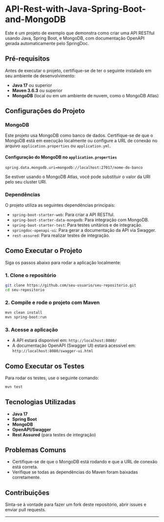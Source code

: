 
# API-Rest-with-Java-Spring-Boot-and-MongoDB

Este é um projeto de exemplo que demonstra como criar uma API RESTful usando Java, Spring Boot, e MongoDB, com documentação OpenAPI gerada automaticamente pelo SpringDoc.

## Pré-requisitos

Antes de executar o projeto, certifique-se de ter o seguinte instalado em seu ambiente de desenvolvimento:

- **Java 17** ou superior
- **Maven 3.6.3** ou superior
- **MongoDB** (local ou em um ambiente de nuvem, como o MongoDB Atlas)

## Configurações do Projeto

### MongoDB

Este projeto usa MongoDB como banco de dados. Certifique-se de que o MongoDB está em execução localmente ou configure a URL de conexão no arquivo `application.properties` ou `application.yml`.

#### Configuração do MongoDB no `application.properties`

```properties
spring.data.mongodb.uri=mongodb://localhost:27017/nome-do-banco
```

Se estiver usando o MongoDB Atlas, você pode substituir o valor da URI pelo seu cluster URI.

### Dependências

O projeto utiliza as seguintes dependências principais:

- `spring-boot-starter-web`: Para criar a API RESTful.
- `spring-boot-starter-data-mongodb`: Para integração com MongoDB.
- `spring-boot-starter-test`: Para testes unitários e de integração.
- `springdoc-openapi-ui`: Para gerar a documentação da API via Swagger.
- `rest-assured`: Para realizar testes de integração.

## Como Executar o Projeto

Siga os passos abaixo para rodar a aplicação localmente:

### 1. Clone o repositório

```bash
git clone https://github.com/seu-usuario/seu-repositorio.git
cd seu-repositorio
```

### 2. Compile e rode o projeto com Maven

```bash
mvn clean install
mvn spring-boot:run
```

### 3. Acesse a aplicação

- A API estará disponível em: `http://localhost:8080/`
- A documentação OpenAPI (Swagger UI) estará acessível em: `http://localhost:8080/swagger-ui.html`

## Como Executar os Testes

Para rodar os testes, use o seguinte comando:

```bash
mvn test
```

## Tecnologias Utilizadas

- **Java 17**
- **Spring Boot**
- **MongoDB**
- **OpenAPI/Swagger**
- **Rest Assured** (para testes de integração)

## Problemas Comuns

- Certifique-se de que o MongoDB está rodando e que a URL de conexão está correta.
- Verifique se todas as dependências do Maven foram baixadas corretamente.

## Contribuições

Sinta-se à vontade para fazer um fork deste repositório, abrir issues e enviar pull requests.

---
```

